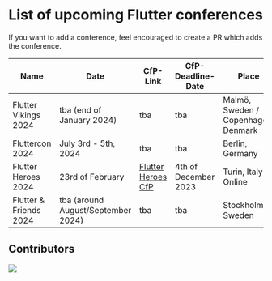 # List of upcoming Flutter conferences

If you want to add a conference, feel encouraged to create a PR which adds the conference.


| Name                   | Date                                             | CfP-Link                                                                            | CfP-Deadline-Date                                | Place                                                                             |
| ---------------------- | ------------------------------------------------ | ----------------------------------------------------------------------------------- | ------------------------------------------------ | --------------------------------------------------------------------------------- |
| Flutter Vikings 2024   | tba (end of January 2024)                        | tba                                                                                 | tba                                              | Malmö, Sweden / Copenhagen, Denmark                                               |
| Fluttercon 2024        | July 3rd - 5th, 2024                             | tba                                                                                 | tba                                              | Berlin, Germany                                                                   |
| Flutter Heroes 2024    | 23rd of February                                 | [Flutter Heroes CfP](https://papers.synesthesia.it/flutter-heroes-2024/cfp)         | 4th of December 2023                             | Turin, Italy & Online                                                             |
| Flutter & Friends 2024 | tba (around August/September 2024)               | tba                                                                                 | tba                                              | Stockholm, Sweden                                                                 |

## Contributors

<a href="https://github.com/m-theis/flutter_conferences/graphs/contributors">
  <img src="https://contrib.rocks/image?repo=m-theis/flutter_conferences" />
</a>
